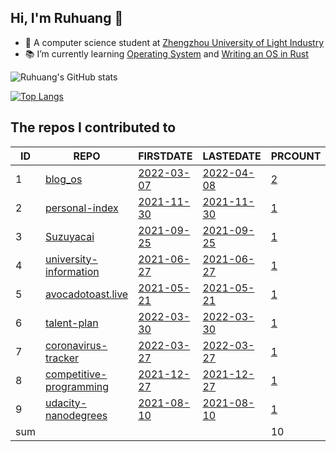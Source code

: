 ## Hi, I'm Ruhuang 👋

- :school: A computer science student at [Zhengzhou University of Light Industry](http://www.zzuli.edu.cn/)
- :books: I’m currently learning [Operating System](https://pages.cs.wisc.edu/~remzi/OSTEP/) and [Writing an OS in Rust](https://os.phil-opp.com/)

![Ruhuang's GitHub stats](https://github-readme-stats.vercel.app/api?username=ruhuang2001&count_private=true&hide_title=true&show_icons=true&theme=vue)

[![Top Langs](https://github-readme-stats.vercel.app/api/top-langs/?username=ruhuang2001&layout=compact)](https://github.com/anuraghazra/github-readme-stats)

<!--START_SECTION:my_github-->
## The repos I contributed to
| ID  |                                           REPO                                            |                                      FIRSTDATE                                      |                                      LASTEDATE                                      |                                                 PRCOUNT                                                  |
|-----|-------------------------------------------------------------------------------------------|-------------------------------------------------------------------------------------|-------------------------------------------------------------------------------------|----------------------------------------------------------------------------------------------------------|
|   1 | [blog_os](https://github.com/phil-opp/blog_os)                                            | [2022-03-07](https://github.com/phil-opp/blog_os/pull/1091)                         | [2022-04-08](https://github.com/phil-opp/blog_os/pull/1099)                         | [2](https://github.com/phil-opp/blog_os/pulls?q=is%3Apr+author%3Aruhuang2001)                            |
|   2 | [personal-index](https://github.com/null-goudan/personal-index)                           | [2021-11-30](https://github.com/null-goudan/personal-index/pull/2)                  | [2021-11-30](https://github.com/null-goudan/personal-index/pull/2)                  | [1](https://github.com/null-goudan/personal-index/pulls?q=is%3Apr+author%3Aruhuang2001)                  |
|   3 | [Suzuyacai](https://github.com/Suzuyacai/Suzuyacai)                                       | [2021-09-25](https://github.com/Suzuyacai/Suzuyacai/pull/1)                         | [2021-09-25](https://github.com/Suzuyacai/Suzuyacai/pull/1)                         | [1](https://github.com/Suzuyacai/Suzuyacai/pulls?q=is%3Apr+author%3Aruhuang2001)                         |
|   4 | [university-information](https://github.com/CollegesChat/university-information)          | [2021-06-27](https://github.com/CollegesChat/university-information/pull/68)        | [2021-06-27](https://github.com/CollegesChat/university-information/pull/68)        | [1](https://github.com/CollegesChat/university-information/pulls?q=is%3Apr+author%3Aruhuang2001)         |
|   5 | [avocadotoast.live](https://github.com/avocadotoastlive/avocadotoast.live)                | [2021-05-21](https://github.com/avocadotoastlive/avocadotoast.live/pull/166)        | [2021-05-21](https://github.com/avocadotoastlive/avocadotoast.live/pull/166)        | [1](https://github.com/avocadotoastlive/avocadotoast.live/pulls?q=is%3Apr+author%3Aruhuang2001)          |
|   6 | [talent-plan](https://github.com/pingcap/talent-plan)                                     | [2022-03-30](https://github.com/pingcap/talent-plan/pull/410)                       | [2022-03-30](https://github.com/pingcap/talent-plan/pull/410)                       | [1](https://github.com/pingcap/talent-plan/pulls?q=is%3Apr+author%3Aruhuang2001)                         |
|   7 | [coronavirus-tracker](https://github.com/koushikkothagal/coronavirus-tracker)             | [2022-03-27](https://github.com/koushikkothagal/coronavirus-tracker/pull/10)        | [2022-03-27](https://github.com/koushikkothagal/coronavirus-tracker/pull/10)        | [1](https://github.com/koushikkothagal/coronavirus-tracker/pulls?q=is%3Apr+author%3Aruhuang2001)         |
|   8 | [competitive-programming](https://github.com/University-of-Bread/competitive-programming) | [2021-12-27](https://github.com/University-of-Bread/competitive-programming/pull/5) | [2021-12-27](https://github.com/University-of-Bread/competitive-programming/pull/5) | [1](https://github.com/University-of-Bread/competitive-programming/pulls?q=is%3Apr+author%3Aruhuang2001) |
|   9 | [udacity-nanodegrees](https://github.com/mikesprague/udacity-nanodegrees)                 | [2021-08-10](https://github.com/mikesprague/udacity-nanodegrees/pull/54)            | [2021-08-10](https://github.com/mikesprague/udacity-nanodegrees/pull/54)            | [1](https://github.com/mikesprague/udacity-nanodegrees/pulls?q=is%3Apr+author%3Aruhuang2001)             |
| sum |                                                                                           |                                                                                     |                                                                                     |                                                                                                       10 |

<!--END_SECTION:my_github-->
